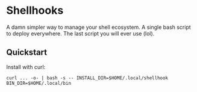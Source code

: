 # Shellhooks

A damn simpler way to manage your shell ecosystem. A single bash script to deploy everywhere. The last script you will ever use (lol).

## Quickstart

Install with curl:
```
curl ... -o- | bash -s -- INSTALL_DIR=$HOME/.local/shellhook BIN_DIR=$HOME/.local/bin 
```




